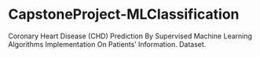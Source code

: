 # CapstoneProject-MLClassification
Coronary Heart Disease (CHD) Prediction By Supervised Machine Learning Algorithms Implementation On Patients’ Information. Dataset.
